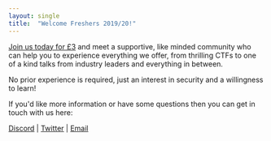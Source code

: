```yaml
---
layout: single
title:  "Welcome Freshers 2019/20!"
---
```

[Join us today for £3](https://www.liverpoolguild.org/groups/cyber-security) and meet a supportive, like minded community who can help you to experience everything we offer, from thrilling CTFs to one of a kind talks from industry leaders and everything in between.

No prior experience is required, just an interest in security and a willingness to learn!

If you'd like more information or have some questions then you can get in touch with us here:

[Discord](https://discordapp.com/invite/p6qGd3D) |
[Twitter](https://twitter.com/CyberSocUoL) |
[Email](mailto:cybersecurity@society.liverpoolguild.org)
